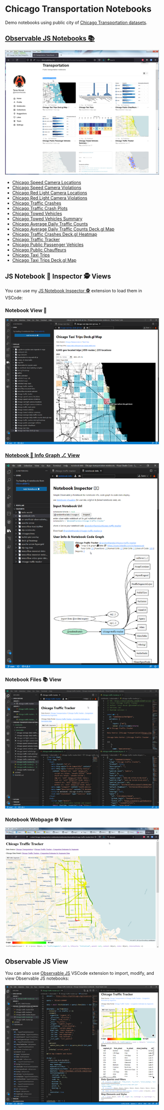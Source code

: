 # Chicago Transportation Notebooks
Demo notebooks using public city of [Chicago Transportation datasets](https://data.cityofchicago.org/browse?category=Transportation).

## [Observable JS Notebooks 📚](https://observablehq.com/collection/@randomfractals/transportation)

![Chicago Transportation Notebooks 📚 Collection](https://github.com/RandomFractals/Chicago-transportation-notebooks/blob/main/docs/images/chicago-transportation-notebooks-collection.png?raw=true 
 "Chicago Transportation Notebooks 📚 Collection")

- [Chicago Speed Camera Locations](https://observablehq.com/@randomfractals/chicago-speed-camera-locations)
- [Chicago Speed Camera Violations](https://observablehq.com/@randomfractals/chicago-speed-camera-violations)
- [Chicago Red Light Camera Locations](https://observablehq.com/@randomfractals/chicago-red-light-camera-locations)
- [Chicago Red Light Camera Violations](https://observablehq.com/@randomfractals/chicago-red-light-camera-violations)
- [Chicago Traffic Crashes](https://observablehq.com/@randomfractals/chicago-traffic-crashes)
- [Chicago Traffic Crash Plots](https://observablehq.com/@randomfractals/chicago-traffic-crash-plots)
- [Chicago Towed Vehicles](https://observablehq.com/@randomfractals/chicago-towed-vehicles)
- [Chicago Towed Vehicles Summary](https://observablehq.com/@randomfractals/chicago-towed-vehicles-summary)
- [Chicago Average Daily Traffic Counts](https://observablehq.com/@randomfractals/chicago-average-daily-traffic-counts)
- [Chicago Average Daily Traffic Counts Deck.gl Map](https://observablehq.com/@randomfractals/chicago-average-daily-traffic-counts-deck-gl-map)
- [Chicago Traffic Crashes Deck.gl Heatmap](https://observablehq.com/@randomfractals/chicago-traffic-crashes-deck-gl-heatmap)
- [Chicago Traffic Tracker](https://observablehq.com/@randomfractals/chicago-traffic-tracker)
- [Chicago Public Passenger Vehicles](https://observablehq.com/@randomfractals/chicago-public-passenger-vehicles)
- [Chicago Public Chauffeurs](https://observablehq.com/@randomfractals/chicago-public-chauffeurs)
- [Chicago Taxi Trips](https://observablehq.com/@randomfractals/chicago-taxi-trips)
- [Chicago Taxi Trips Deck.gl Map](https://observablehq.com/@randomfractals/chicago-taxi-trips-deck-gl-map)

## JS Notebook 📓 Inspector 🕵️ Views

You can use my [JS Notebook Inspector 🕵️](https://marketplace.visualstudio.com/items?itemName=RandomFractalsInc.js-notebook-inspector) extension to load them in VSCode:

### Notebook View 📓

![Notebook 📓 View](https://github.com/RandomFractals/Chicago-transportation-notebooks/blob/main/docs/images/chicago-taxi-trips-grid-map-notebook-view.png?raw=true 
 "JS Notebook 📓 View")

### [Notebook 📓 Info Graph ⎇ View](https://observablehq.com/@randomfractals/notebook-info)

![Notebook 📓 Info Graph ⎇ View](https://github.com/RandomFractals/Chicago-transportation-notebooks/blob/main/docs/images/chicago-traffic-tracker-notebook-info-graph.png?raw=true 
 "Notebook 📓 Info Graph ⎇ View")

### Notebook Files 📚 View

![Notebook Files 📚 View](https://github.com/RandomFractals/Chicago-transportation-notebooks/blob/main/docs/images/chicago-traffic-tracker-notebook-files.png?raw=true 
 "Notebook Files 📚 View")

### Notebook Webpage 🌐 View

![JS Notebook 📓 Webpage 🌐 View](https://github.com/RandomFractals/Chicago-transportation-notebooks/blob/main/docs/images/chicago-traffic-tracker-webpage.png?raw=true 
 "JS Notebook 📓 Webpage 🌐 View")

## Observable JS View

You can also use [Observable JS](https://marketplace.visualstudio.com/items?itemName=GordonSmith.observable-js) VSCode extension to import, modify, and view Observable JS notebooks:

![Observable JS View](https://github.com/RandomFractals/Chicago-transportation-notebooks/blob/main/docs/images/chicago-traffic-tracker-ojs.png?raw=true 
 "Observable JS View")
